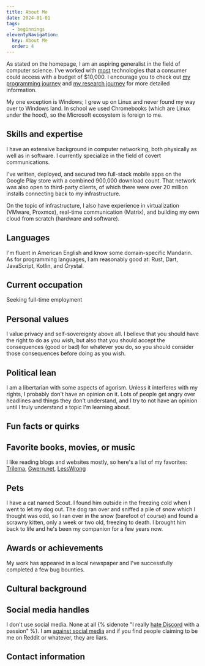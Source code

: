 ```yaml
---
title: About Me
date: 2024-01-01
tags:
  - beginnings
eleventyNavigation:
  key: About Me
  order: 4
---
```

As stated on the homepage, I am an aspiring generalist in the field of computer science. I've worked with [most](/archive/2024/why-linux/) technologies that a consumer could access with a budget of $10,000. I encourage you to check out [my programming journey](/archive/2024/my-programming-journey) and [my research journey](archive/2024/my-research-journey) for more detailed information.

My one exception is Windows; I grew up on Linux and never found my way over to Windows land. In school we used Chromebooks (which are Linux under the hood), so the Microsoft ecosystem is foreign to me.

## Skills and expertise
I have an extensive background in computer networking, both physically as well as in software. I currently specialize in the field of covert communications.

I've written, deployed, and secured two full-stack mobile apps on the Google Play store with a combined 900,000 download count. That network was also open to third-party clients, of which there were over 20 million installs connecting back to my infrastructure.

On the topic of infrastructure, I also have experience in virtualization (VMware, Proxmox), real-time communication (Matrix), and building my own cloud from scratch (hardware and software).

## Languages
I'm fluent in American English and know some domain-specific Mandarin.
<br>As for programming languages, I am reasonably good at: Rust, Dart, JavaScript, Kotlin, and Crystal.

## Current occupation
Seeking full-time employment

## Personal values
I value privacy and self-sovereignty above all. I believe that you should have the right to do as you wish, but also that you should accept the consequences (good or bad) for whatever you do, so you should consider those consequences before doing as you wish.

## Political lean
I am a libertarian with some aspects of agorism. Unless it interferes with my rights, I probably don't have an opinion on it. Lots of people get angry over headlines and things they don't understand, and I try to not have an opinion until I truly understand a topic I'm learning about.

## Fun facts or quirks

## Favorite books, movies, or music
I like reading blogs and websites mostly, so here's a list of my favorites: [Trilema](https://trilema.com), [Gwern.net](https://gwern.net), [LessWrong](https://lesswrong.com)

## Pets
I have a cat named Scout. I found him outside in the freezing cold when I went to let my dog out. The dog ran over and sniffed a pile of snow which I thought was odd, so I ran over in the snow (barefoot of course) and found a scrawny kitten, only a week or two old, freezing to death. I brought him back to life and he's been my companion for a few years now.

## Awards or achievements
My work has appeared in a local newspaper and I've successfully completed a few bug bounties.

## Cultural background

## Social media handles
I don't use social media. None at all {% sidenote "I really [hate Discord](/archive/2024/the-tragedy-of-discord) with a passion" %}. I am [against social media](/archive/2024/against-social-media) and if you find people claiming to be me on Reddit or whatever, they are liars.

## Contact information
